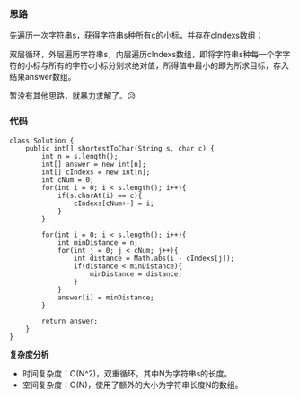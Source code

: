### 思路
先遍历一次字符串s，获得字符串s种所有c的小标，并存在cIndexs数组；

双层循环，外层遍历字符串s，内层遍历cIndexs数组，即将字符串s种每一个字字符的小标与所有的字符c小标分别求绝对值，所得值中最小的即为所求目标，存入结果answer数组。

暂没有其他思路，就暴力求解了。😥
### 代码
```
class Solution {
    public int[] shortestToChar(String s, char c) {
        int n = s.length();
        int[] answer = new int[n];
        int[] cIndexs = new int[n];
        int cNum = 0;
        for(int i = 0; i < s.length(); i++){
            if(s.charAt(i) == c){
                cIndexs[cNum++] = i;
            }
        }

        for(int i = 0; i < s.length(); i++){
            int minDistance = n;
            for(int j = 0; j < cNum; j++){
                int distance = Math.abs(i - cIndexs[j]);
                if(distance < minDistance){
                    minDistance = distance;
                }
            }
            answer[i] = minDistance;
        }

        return answer;
    }
}
```
**复杂度分析**
- 时间复杂度：O(N^2)，双重循环，其中N为字符串s的长度。
- 空间复杂度：O(N)，使用了额外的大小为字符串长度N的数组。
